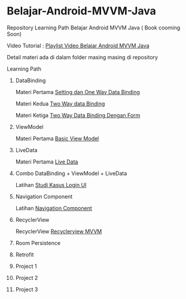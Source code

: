 # Belajar-Android-MVVM-Java
Repository Learning Path Belajar Android MVVM Java ( Book cooming Soon)

Video Tutorial : [Playlist Video Belajar Android MVVM Java](https://www.youtube.com/playlist?list=PLgh34MxUBPkgpjEM2E0JAbeiOi8vJnvQS)

Detail materi ada di dalam folder masing masing di repository

Learning Path
1. DataBinding
   
   Materi Pertama [Setting dan One Way Data Binding](https://github.com/siubie/01-Android-MVVM-Java-DataBinding)
   
   Materi Kedua [Two Way data Binding](https://github.com/siubie/02-Android-MVVM-Java-TwoWayDataBinding)
   
   Materi Ketiga [Two Way Data Binding Dengan Form](https://github.com/siubie/03-Android-MVVM-Java-TwoWayDataBinding-Form)
2. ViewModel

   Materi Pertama [Basic View Model](https://github.com/siubie/04-Android-MVVM-Java-ViewModel)
   
3. LiveData

   Materi Pertama [Live Data](https://github.com/siubie/05-Android-MVVM-Java-LiveData.git)
   
4. Combo DataBinding + ViewModel + LiveData

   Latihan [Studi Kasus Login UI](https://github.com/siubie/View-Model-Login)
   
5. Navigation Component

   Latihan [Navigation Component](https://github.com/siubie/Android-Navigation-Component)
   
6. RecyclerView

   RecyclerView [Recyclerview MVVM](https://github.com/siubie/06-Android-MVVM-Java-RecyclerView)
7. Room Persistence
8. Retrofit
9. Project 1
10. Project 2
11. Project 3
